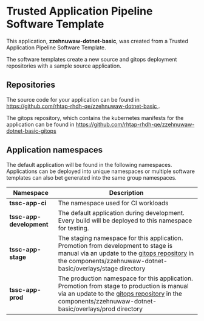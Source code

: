 # Trusted Application Pipeline Software Template

This application, **zzehnuwaw-dotnet-basic**, was created from a Trusted Application Pipeline Software Template.

The software templates create a new source and gitops deployment repositories with a sample source application. 

## Repositories

The source code for your application can be found in [https://github.com/rhtap-rhdh-qe/zzehnuwaw-dotnet-basic ](https://github.com/rhtap-rhdh-qe/zzehnuwaw-dotnet-basic ).
 
The gitops repository, which contains the kubernetes manifests for the application can be found in 
[https://github.com/rhtap-rhdh-qe/zzehnuwaw-dotnet-basic-gitops ](https://github.com/rhtap-rhdh-qe/zzehnuwaw-dotnet-basic-gitops ) 

## Application namespaces 

The default application will be found in the following namespaces. Applications can be deployed into unique namespaces or multiple software templates can also bet generated into the same group namespaces.  

|  Namespace   |  Description   |  
| -------- | -------- |
| **tssc-app-ci** | The namespace used for CI workloads |
| **tssc-app-development** | The default application during development. Every build will be deployed to this namespace for testing. |
| **tssc-app-stage** | The staging namespace for this application. Promotion from development to stage is manual via an update to the [gitops repository](https://github.com/rhtap-rhdh-qe/zzehnuwaw-dotnet-basic-gitops ) in the components/zzehnuwaw-dotnet-basic/overlays/stage directory |
| **tssc-app-prod** | The production namespace for this application. Promotion from stage to production is manual via an update to the [gitops repository](https://github.com/rhtap-rhdh-qe/zzehnuwaw-dotnet-basic-gitops ) in the components/zzehnuwaw-dotnet-basic/overlays/prod directory |